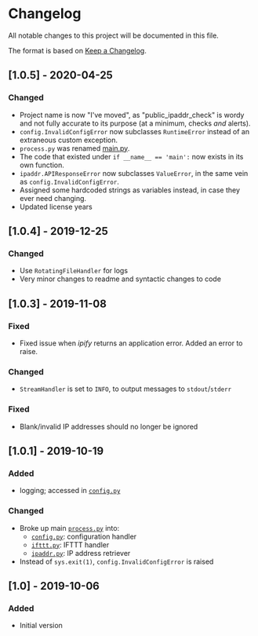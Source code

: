 # Changelog
All notable changes to this project will be documented in this file.

The format is based on [Keep a Changelog](https://keepachangelog.com/en/1.0.0/).

## [1.0.5] - 2020-04-25
### Changed
- Project name is now "I've moved", as "public_ipaddr_check" is wordy and not fully accurate to its purpose (at a minimum, checks *and* alerts).
- `config.InvalidConfigError` now subclasses `RuntimeError` instead of an extraneous custom exception.
- `process.py` was renamed [main.py](main.py).
- The code that existed under `if __name__ == 'main':` now exists in its own function.
- `ipaddr.APIResponseError` now subclasses `ValueError`, in the same vein as `config.InvalidConfigError`.
- Assigned some hardcoded strings as variables instead, in case they ever need changing.
- Updated license years

## [1.0.4] - 2019-12-25
### Changed
- Use `RotatingFileHandler` for logs
- Very minor changes to readme and syntactic changes to code

## [1.0.3] - 2019-11-08
### Fixed
- Fixed issue when *ipify* returns an application error. Added an error to raise.

### Changed
- `StreamHandler` is set to `INFO`, to output messages to `stdout`/`stderr`

### Fixed
- Blank/invalid IP addresses should no longer be ignored

## [1.0.1] - 2019-10-19
### Added
- logging; accessed in [`config.py`](config.py)

### Changed
- Broke up main [`process.py`](process.py) into:
    - [`config.py`](config.py): configuration handler
    - [`ifttt.py`](ifttt.py): IFTTT handler
    - [`ipaddr.py`](ipaddr.py): IP address retriever
- Instead of `sys.exit(1)`, `config.InvalidConfigError` is raised

## [1.0] - 2019-10-06
### Added
- Initial version
